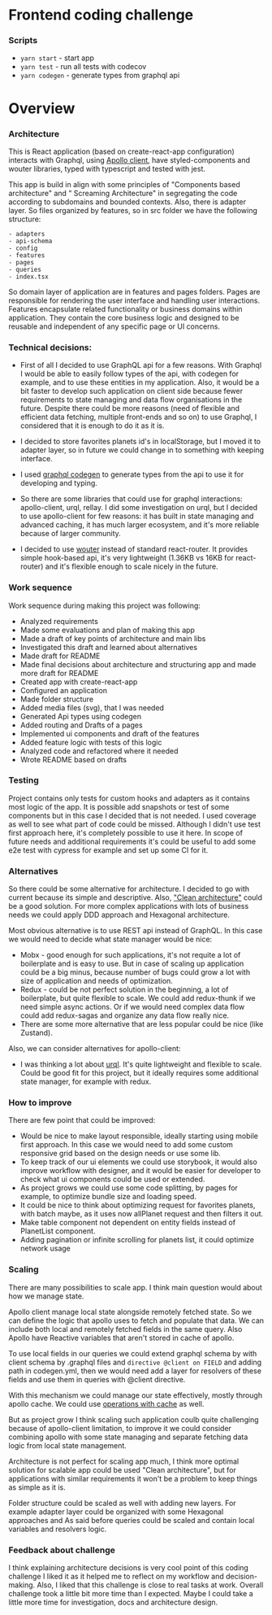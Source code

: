 # Frontend coding challenge

### Scripts

- `yarn start` - start app
- `yarn test` - run all tests with codecov
- `yarn codegen` - generate types from graphql api

# Overview

### Architecture

This is React application (based on create-react-app configuration) interacts with Graphql,
using [Apollo client](https://www.apollographql.com/apollo-client), have styled-components and wouter libraries, typed with
typescript and tested with jest.

This app is build in align with some principles of "Components based architecture"  and "
Screaming Architecture" in
segregating the code according to subdomains and bounded contexts. Also, there is adapter layer. So files organized by
features, so in src folder we have the following structure:

```
- adapters
- api-schema
- config
- features
- pages
- queries
- index.tsx
```

So domain layer of application are in features and pages folders. 
Pages are responsible for rendering the user interface and handling user interactions.
Features encapsulate related functionality or business domains within application. They contain the core business logic
and designed to be reusable and independent of any specific page or UI concerns.

### Technical decisions:

- First of all I decided to use GraphQL api for a few reasons. With Graphql I would be able to easily follow types of
  the api, with codegen for example, and to use these entities in my application. Also, it would be a bit faster to
  develop such application on client side because fewer requirements to state managing and data flow organisations in
  the future.
  Despite there could be more reasons (need of flexible and efficient data fetching, multiple
  front-ends and so on) to use Graphql, I considered that it is enough to do it as it is.

- I decided to store favorites planets id's in localStorage, but I moved it to adapter layer, so in future we could change in to something with keeping interface.

- I used [graphql codegen](https://the-guild.dev/graphql/codegen) to generate types from the api to use it for
  developing and typing.

- So there are some libraries that could use for graphql interactions: apollo-client, urql, rellay. I did some
  investigation on urql, but I decided to use apollo-client for few reasons: it has built in state managing and advanced caching, it
  has much larger ecosystem, and it's more reliable because of larger community.

- I decided to use [wouter](https://github.com/molefrog/wouter) instead of standard react-router. It provides simple
  hook-based api, it's very lightweight (1.36KB vs 16KB for react-router) and it's flexible enough to scale nicely in
  the future.

### Work sequence

Work sequence during making this project was following:
- Analyzed requirements
- Made some evaluations and plan of making this app
- Made a draft of key points of architecture and main libs
- Investigated this draft and learned about alternatives
- Made draft for README
- Made final decisions about architecture and structuring app and made more draft for README
- Created app with create-react-app
- Configured an application
- Made folder structure
- Added media files (svg), that I was needed
- Generated Api types using codegen
- Added routing and Drafts of a pages
- Implemented ui components and draft of the features
- Added feature logic with tests of this logic
- Analyzed code and refactored where it needed
- Wrote README based on drafts

### Testing
Project contains only tests for custom hooks and adapters as it contains most logic of the app. It is possible add snapshots or test of some components but in this case I decided that is not needed.
I used coverage as well to see what part of code could be missed.
Although I didn't use test first approach here, it's completely possible to use it here. 
In scope of future needs and additional requirements it's could be useful to add some e2e test with cypress for example and set up some CI for it.

### Alternatives
So there could be some alternative for architecture. I decided to go with current because its simple and descriptive. Also, ["Clean architecture"](https://github.com/eduardomoroni/react-clean-architecture) could be a good solution. 
For more complex applications with lots of business needs we could apply DDD approach and Hexagonal architecture.

Most obvious alternative is to use REST api instead of GraphQL. In this case we would need to decide what state manager would be nice:
 - Mobx - good enough for such applications, it's not requite a lot of boilerplate and is easy to use. But in case of scaling up application could be a big minus, because number of bugs could grow a lot with size of application and needs of optimization. 
 - Redux - could be not perfect solution in the beginning, a lot of boilerplate, but quite flexible to scale. We could add redux-thunk if we need simple async actions. Or if we would need complex data flow could add redux-sagas and organize any data flow really nice.
 - There are some more alternative that are less popular could be nice (like Zustand).

Also, we can consider alternatives for apollo-client: 
- I was thinking a lot about [urql](https://github.com/urql-graphql/urql). It's quite lightweight and flexible to scale. Could be good fit for this project, but it ideally requires some additional state manager, for example with redux.


### How to improve
There are few point that could be improved:

- Would be nice to make layout responsible, ideally starting using mobile first approach. In this case we would need to add some custom responsive grid based on the design needs or use some lib. 
- To keep track of our ui elements we could use storybook, it would also improve workflow with designer, and it would be easier for developer to check what ui components could be used or extended. 
- As project grows we could use some code splitting, by pages for example, to optimize bundle size and loading speed.
- It could be nice to think about optimizing request for favorites planets, with batch maybe, as it uses now allPlanet request and then filters it out.
- Make table component not dependent on entity fields instead of PlanetList component.
- Adding pagination or infinite scrolling for planets list, it could optimize network usage


### Scaling
There are many possibilities to scale app. I think main question would about how we manage state. 

Apollo client manage local state alongside remotely fetched state. So we can define the logic that apollo  uses to fetch and populate that data. We can include both local and remotely fetched fields in the same query.
Also Apollo have Reactive variables that aren't stored in cache of apollo.

To use local fields in our queries we could extend graphql schema by with client schema by .graphql files and ``directive @client on FIELD`` and adding path in codegen.yml, then we would need add a layer for resolvers of these fields and use them in queries with @client directive.

With this mechanism we could manage our state effectively, mostly through apollo cache. We could use [operations with cache](https://www.apollographql.com/docs/react/caching/cache-interaction) as well.

But as project grow I think scaling such application coulb quite challenging because of apollo-client limitation, to improve it we could consider combining apollo with some state managing and separate fetching data logic from local state management.

Architecture is not perfect for scaling app much, I think more optimal solution for scalable app could be used "Clean architecture", but for applications with similar requirements it won't be a problem to keep things as simple as it is.

Folder structure could be scaled as well with adding new layers. For example adapter layer could be organized with some Hexagonal approaches and As said before queries could be scaled and contain local variables and resolvers logic.

### Feedback about challenge

I think explaining architecture decisions is very cool point of this coding challenge I liked it as it helped me to reflect on my workflow and decision-making. Also, I liked that this challenge is close to real tasks at work. Overall challenge took a little bit more time than I expected. Maybe I could take a little more time for investigation, docs and architecture design.